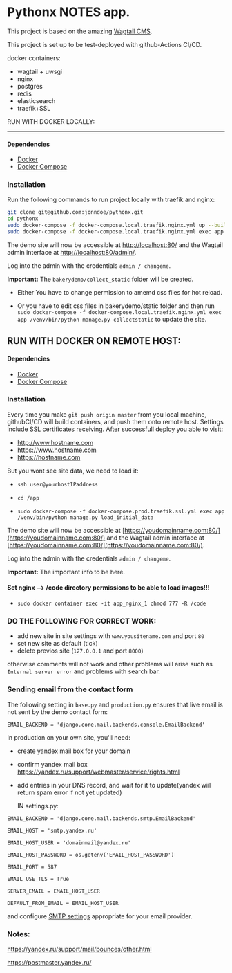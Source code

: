 



Pythonx NOTES app.
=======================


This project is based on the amazing [Wagtail CMS](https://github.com/wagtail/wagtail).

This project is set up to be test-deployed with github-Actions CI/CD.

docker containers: 

- wagtail + uwsgi
- nginx 
- postgres 
- redis 
- elasticsearch 
- traefik+SSL


RUN WITH DOCKER LOCALLY:

-----------------

#### Dependencies
* [Docker](https://docs.docker.com/engine/installation/)
* [Docker Compose](https://docs.docker.com/compose/install/)

### Installation
Run the following commands to run project locally with traefik and nginx:

```bash
git clone git@github.com:jonndoe/pythonx.git
cd pythonx
sudo docker-compose -f docker-compose.local.traefik.nginx.yml up --build
sudo docker-compose -f docker-compose.local.traefik.nginx.yml exec app /venv/bin/python manage.py load_initial_data
```

The demo site will now be accessible at [http://localhost:80/](http://localhost:80/) and the Wagtail admin
interface at [http://localhost:80/admin/](http://localhost:80/admin/).

Log into the admin with the credentials ``admin / changeme``.

**Important:** The `bakerydemo/collect_static` folder will be created. 

- Either You have to change permission to amemd css files for hot reload.

- Or you have to edit css files in bakerydemo/static folder and then run 
`sudo docker-compose -f docker-compose.local.traefik.nginx.yml exec app /venv/bin/python manage.py collectstatic`
  to update the site.



RUN WITH DOCKER ON REMOTE HOST:
-----------------

#### Dependencies
* [Docker](https://docs.docker.com/engine/installation/)
* [Docker Compose](https://docs.docker.com/compose/install/)

### Installation
Every time you make `git push origin master` from you local machine, githubCI/CD will build containers, and push them onto remote host.
Settings include SSL certificates receiving.
After successfull deploy you able to visit:
- http://www.hostname.com
- https://www.hostname.com
- https://hostname.com

But you wont see site data, we need to load it:

- `ssh user@yourhostIPaddress`

- `cd /app`

- `sudo docker-compose -f docker-compose.prod.traefik.ssl.yml exec app /venv/bin/python manage.py load_initial_data` 

The demo site will now be accessible at [https://youdomainname.com:80/](https://youdomainname.com:80/) and the Wagtail admin
interface at [https://youdomainname.com:80/](https://youdomainname.com:80/).

Log into the admin with the credentials ``admin / changeme``.

**Important:** The important info to be here.

####  Set nginx --> /code directory permissions to be able to load images!!! ####
- `sudo docker container exec -it app_nginx_1 chmod 777 -R /code`

### DO THE FOLLOWING FOR CORRECT WORK:
- add new site in site settings with `www.yousitename.com` and port `80`
- set new site as default (tick)
- delete previos site (`127.0.0.1` and port `8000`)

otherwise comments will not work and other problems will arise
such as `Internal server error` and problems with search bar.



### Sending email from the contact form

The following setting in `base.py` and `production.py` ensures that live email is not sent by the demo contact form:

`EMAIL_BACKEND = 'django.core.mail.backends.console.EmailBackend'`

In production on your own site, you'll need:

- create yandex mail box for your domain
- confirm yandex mail box https://yandex.ru/support/webmaster/service/rights.html
- add entries in your DNS record, and wait for it to update(yandex wiil return spam error if not yet updated)

  IN settings.py:

`EMAIL_BACKEND = 'django.core.mail.backends.smtp.EmailBackend'`

`EMAIL_HOST = 'smtp.yandex.ru'`

`EMAIL_HOST_USER = 'domainmail@yandex.ru'`

`EMAIL_HOST_PASSWORD = os.getenv('EMAIL_HOST_PASSWORD')`

`EMAIL_PORT = 587`

`EMAIL_USE_TLS = True`

`SERVER_EMAIL = EMAIL_HOST_USER`

`DEFAULT_FROM_EMAIL = EMAIL_HOST_USER`


and configure [SMTP settings](https://docs.djangoproject.com/en/1.10/topics/email/#smtp-backend) appropriate for your email provider.


### Notes:
https://yandex.ru/support/mail/bounces/other.html

https://postmaster.yandex.ru/

